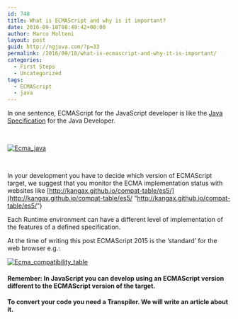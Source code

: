 ```yaml
---
id: 748
title: What is ECMAScript and why is it important?
date: 2016-09-18T08:49:42+00:00
author: Marco Molteni
layout: post
guid: http://ngjava.com/?p=33
permalink: /2016/09/18/what-is-ecmascript-and-why-it-is-important/
categories:
  - First Steps
  - Uncategorized
tags:
  - ECMAScript
  - java
---
```

In one sentence, ECMAScript for the JavaScript developer is like the <a href="http://docs.oracle.com/javase/specs/" target="_blank">Java Specification</a> for the Java Developer.

&nbsp;

[<img style="background-image: none; padding-top: 0px; padding-left: 0px; display: inline; padding-right: 0px; border: 0px;" title="Ecma_java" src="https://i2.wp.com/javaee.ch/wp-content/uploads/2016/09/Ecma_java_thumb.png?resize=558%2C332" alt="Ecma_java" border="0" data-recalc-dims="1" />](https://i0.wp.com/javaee.ch/wp-content/uploads/2016/09/Ecma_java.png)

&nbsp;

In your development you have to decide which version of ECMAScript target, we suggest that you monitor the ECMA implementation status with websites like [http://kangax.github.io/compat-table/es5/](http://kangax.github.io/compat-table/es5/ "http://kangax.github.io/compat-table/es5/")

Each Runtime environment can have a different level of implementation of the features of a defined specification.

At the time of writing this post ECMAScript 2015 is the ‘standard’ for the web browser e.g.:

[<img style="background-image: none; padding-top: 0px; padding-left: 0px; display: inline; padding-right: 0px; border: 0px;" title="Ecma_compatibility_table" src="https://i0.wp.com/javaee.ch/wp-content/uploads/2016/09/Ecma_compatibility_table_thumb.png?resize=860%2C421" alt="Ecma_compatibility_table" border="0" data-recalc-dims="1" />](https://i2.wp.com/javaee.ch/wp-content/uploads/2016/09/Ecma_compatibility_table.png)

#### 

#### Remember: In JavaScript you can develop using an ECMAScript version different to the ECMAScript version of the target.

#### To convert your code you need a Transpiler. We will write an article about it.
